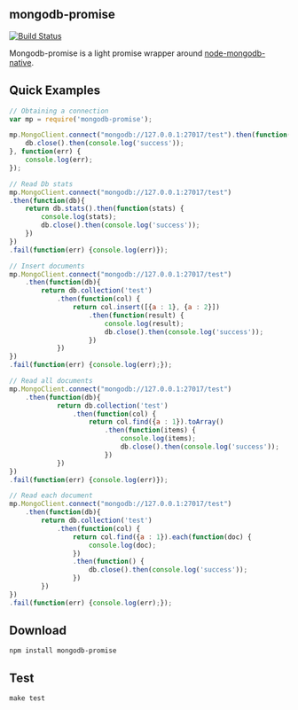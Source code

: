 mongodb-promise
---------------

[![Build Status](https://travis-ci.org/jbong/mongodb-promise.svg?branch=master)](https://travis-ci.org/jbong/mongodb-promise)

Mongodb-promise is a light promise wrapper around [node-mongodb-native](https://github.com/mongodb/node-mongodb-native).


## Quick Examples

```js
// Obtaining a connection
var mp = require('mongodb-promise');

mp.MongoClient.connect("mongodb://127.0.0.1:27017/test").then(function(db){
    db.close().then(console.log('success'));
}, function(err) {
    console.log(err);
});

// Read Db stats
mp.MongoClient.connect("mongodb://127.0.0.1:27017/test")
.then(function(db){
    return db.stats().then(function(stats) {
        console.log(stats);
        db.close().then(console.log('success'));
    })
})
.fail(function(err) {console.log(err)});

// Insert documents
mp.MongoClient.connect("mongodb://127.0.0.1:27017/test")
    .then(function(db){
        return db.collection('test')
            .then(function(col) {
                return col.insert([{a : 1}, {a : 2}])
                    .then(function(result) {
                        console.log(result);
                        db.close().then(console.log('success'));
                    })
            })
})
.fail(function(err) {console.log(err);});

// Read all documents
mp.MongoClient.connect("mongodb://127.0.0.1:27017/test")
    .then(function(db){
            return db.collection('test')
                .then(function(col) {
                    return col.find({a : 1}).toArray()
                        .then(function(items) {
                            console.log(items);
                            db.close().then(console.log('success'));
                        })
            })
})
.fail(function(err) {console.log(err)});

// Read each document
mp.MongoClient.connect("mongodb://127.0.0.1:27017/test")
    .then(function(db){
        return db.collection('test')
            .then(function(col) {
                return col.find({a : 1}).each(function(doc) {
                    console.log(doc);
                })
                .then(function() {
                    db.close().then(console.log('success'));
                })
        })
})
.fail(function(err) {console.log(err);});

```
## Download

    npm install mongodb-promise

## Test

    make test